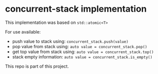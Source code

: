# concurrent-stack implementation

This implementation was based on `std::atomic<T>`

For use available:
- push value to stack using: `concurrent_stack.push(value)`
- pop value from stack using: `auto value = concurrent_stack.pop()` 
- get top value from stack using: `auto value = concurrent_stack.top()` 
- stack empty information: `auto value = concurrent_stack.is_empty()` 

This repo is part of this project.
